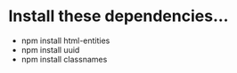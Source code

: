 # Install these dependencies...

- npm install html-entities
- npm install uuid
- npm install classnames